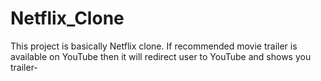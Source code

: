 # Netflix_Clone
This project is basically Netflix clone. If recommended movie trailer is available on YouTube then it will redirect user to YouTube and shows you trailer-

